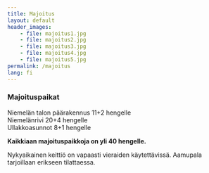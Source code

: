 ```yaml
---
title: Majoitus
layout: default
header_images:
    - file: majoitus1.jpg
    - file: majoitus2.jpg
    - file: majoitus3.jpg
    - file: majoitus4.jpg
    - file: majoitus5.jpg
permalink: /majoitus
lang: fi
---
```


### Majoituspaikat

Niemelän talon päärakennus 11+2 hengelle  
Niemelänrivi 20+4 hengelle  
Ullakkoasunnot 8+1 hengelle

**Kaikkiaan majoituspaikkoja on yli 40 hengelle.**

Nykyaikainen keittiö on vapaasti vieraiden käytettävissä. Aamupala tarjoillaan erikseen tilattaessa.
